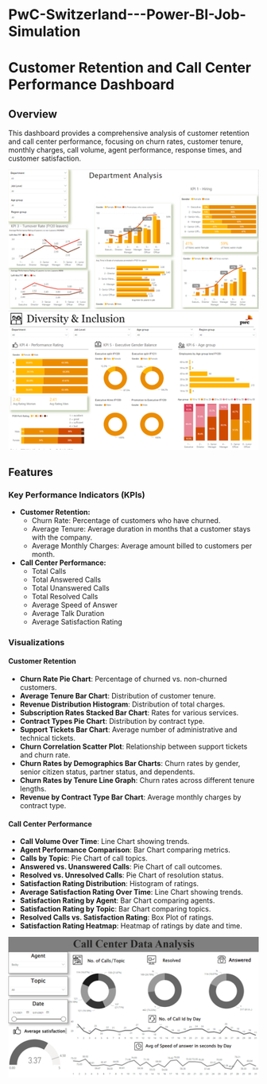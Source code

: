 # PwC-Switzerland---Power-BI-Job-Simulation

# Customer Retention and Call Center Performance Dashboard

## Overview
This dashboard provides a comprehensive analysis of customer retention and call center performance, focusing on churn rates, customer tenure, monthly charges, call volume, agent performance, response times, and customer satisfaction.

![Customer Retention Dashboard Screenshot](department.png)
![Customer Retention Dashboard Screenshot2](diversity.png)


## Features

### Key Performance Indicators (KPIs)
- **Customer Retention:**
  - Churn Rate: Percentage of customers who have churned.
  - Average Tenure: Average duration in months that a customer stays with the company.
  - Average Monthly Charges: Average amount billed to customers per month.
- **Call Center Performance:**
  - Total Calls
  - Total Answered Calls
  - Total Unanswered Calls
  - Total Resolved Calls
  - Average Speed of Answer
  - Average Talk Duration
  - Average Satisfaction Rating

### Visualizations

#### Customer Retention
- **Churn Rate Pie Chart**: Percentage of churned vs. non-churned customers.
- **Average Tenure Bar Chart**: Distribution of customer tenure.
- **Revenue Distribution Histogram**: Distribution of total charges.
- **Subscription Rates Stacked Bar Chart**: Rates for various services.
- **Contract Types Pie Chart**: Distribution by contract type.
- **Support Tickets Bar Chart**: Average number of administrative and technical tickets.
- **Churn Correlation Scatter Plot**: Relationship between support tickets and churn rate.
- **Churn Rates by Demographics Bar Charts**: Churn rates by gender, senior citizen status, partner status, and dependents.
- **Churn Rates by Tenure Line Graph**: Churn rates across different tenure lengths.
- **Revenue by Contract Type Bar Chart**: Average monthly charges by contract type.

#### Call Center Performance
- **Call Volume Over Time**: Line Chart showing trends.
- **Agent Performance Comparison**: Bar Chart comparing metrics.
- **Calls by Topic**: Pie Chart of call topics.
- **Answered vs. Unanswered Calls**: Pie Chart of call outcomes.
- **Resolved vs. Unresolved Calls**: Pie Chart of resolution status.
- **Satisfaction Rating Distribution**: Histogram of ratings.
- **Average Satisfaction Rating Over Time**: Line Chart showing trends.
- **Satisfaction Rating by Agent**: Bar Chart comparing agents.
- **Satisfaction Rating by Topic**: Bar Chart comparing topics.
- **Resolved Calls vs. Satisfaction Rating**: Box Plot of ratings.
- **Satisfaction Rating Heatmap**: Heatmap of ratings by date and time.

<img src="call center.png" alt="Call Center Performance Dashboard Screenshot">

